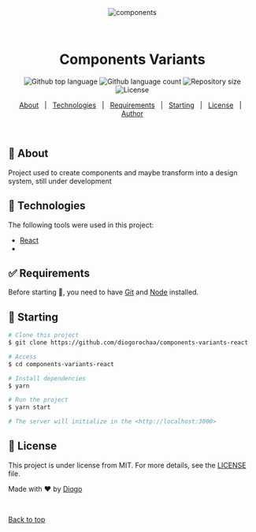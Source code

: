 <div align="center" id="top"> 
  <img src="./.github/app.gif" alt="components" />

&#xa0;

  <!-- <a href="https://mvpstacknextjs.netlify.app">Demo</a> -->
</div>

<h1 align="center">Components Variants</h1>

<p align="center">
  <img alt="Github top language" src="https://img.shields.io/github/languages/top/diogorochaa/components-variants-react?color=56BEB8">

  <img alt="Github language count" src="https://img.shields.io/github/languages/count/diogorochaa/components-variants-react?color=56BEB8">

  <img alt="Repository size" src="https://img.shields.io/github/repo-size/diogorochaa/components-variants-react?color=56BEB8">

  <img alt="License" src="https://img.shields.io/github/license/diogorochaa/components-variants-react?color=56BEB8">

  <!-- <img alt="Github issues" src="https://img.shields.io/github/issues/{{YOUR_GITHUB_USERNAME}}/components-variants-react?color=56BEB8" /> -->

  <!-- <img alt="Github forks" src="https://img.shields.io/github/forks/{{YOUR_GITHUB_USERNAME}}/components-variants-react?color=56BEB8" /> -->

  <!-- <img alt="Github stars" src="https://img.shields.io/github/stars/{{YOUR_GITHUB_USERNAME}}/components-variants-react?color=56BEB8" /> -->
</p>

<!-- Status -->

<!-- <h4 align="center">
	🚧  Mvp Stack Next Js 🚀 Under construction...  🚧
</h4>

<hr> -->

<p align="center">
  <a href="#dart-about">About</a> &#xa0; | &#xa0; 
  <a href="#rocket-technologies">Technologies</a> &#xa0; | &#xa0;
  <a href="#white_check_mark-requirements">Requirements</a> &#xa0; | &#xa0;
  <a href="#checkered_flag-starting">Starting</a> &#xa0; | &#xa0;
  <a href="#memo-license">License</a> &#xa0; | &#xa0;
  <a href="https://github.com/diogorochaa" target="_blank">Author</a>
</p>

<br>

## :dart: About

Project used to create components and maybe transform into a design system, still under development

## :rocket: Technologies

The following tools were used in this project:

- [React](https://pt-br.reactjs.org/)
-

## :white_check_mark: Requirements

Before starting :checkered_flag:, you need to have [Git](https://git-scm.com) and [Node](https://nodejs.org/en/) installed.

## :checkered_flag: Starting

```bash
# Clone this project
$ git clone https://github.com/diogorochaa/components-variants-react

# Access
$ cd components-variants-react

# Install dependencies
$ yarn

# Run the project
$ yarn start

# The server will initialize in the <http://localhost:3000>
```

## :memo: License

This project is under license from MIT. For more details, see the [LICENSE](LICENSE.md) file.

Made with :heart: by <a href="https://github.com/diogorochaa" target="_blank">Diogo</a>

&#xa0;

<a href="#top">Back to top</a>
